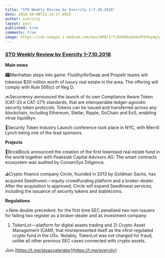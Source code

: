 ```yaml
---
title: "STO Weekly Review by Evercity 1–7.10.2018"
date: 2018-10-08T12:33:17.892Z
author: evercity
layout: post
published: true
comments: true
image: https://cdn-images-1.medium.com/max/800/1*fi8hh6OaxK4o4TbYGy4qJg.png
---
```


### [STO Weekly Review by Evercity 1–7.10.2018](https://medium.com/evercity-blog/sto-weekly-review-by-evercity-24-30-09-2018-6785670b6b73?source=collection_detail----15f6543a3084-----0---------------------)



**Main news**

🏙Manhattan steps into game: Fluidity/AirSwap and Propellr teams will tokenise $30 million worth of luxury real estate in the area. The offering will comply with Rule 506(c) of Reg D.

🔜Securrency announced the launch of its own Compliance Aware Token (CAT-20 и CAT-271) standards, that are interoperable ledger-agnostic security token protocols. Tokens can be issued and transferred across any blockchain, including Ethereum, Stellar, Ripple, GoChain and EoS, enabling «true liquidity».

🚀Security Token Industry Launch conference took place in NYC, with Merrill Lynch being one of the lead sponsors.

**Projects**

🏡BrickBlock announced the creation of the first tokenised real estate fund in the world together with Peakside Capital Advisors AG. The smart contracts ecosystem was audited by ConsenSys Diligence.

⛳️Crypto finance company Circle, founded in 2013 by Goldman Sachs, has acquired SeedInvest — equity crowdfunding platform and a broker-dealer. After the acquisition is approved, Circle will expand SeedInvest services, including the issuance of security tokens and stablecoins.

**Regulations**

⚔️New double precedent: for the first time SEC penalised two non-issuers for failing two register as a broker-dealer and as investment company:

1) TokenLot — platform for digital assets trading and 2) Crypto Asset Management (CAM), that misrepresented itself as the «first regulated crypto fund in the US». Notably, TokenLot was not charged for fraud, unlike all other previous SEC cases connected with crypto assets.

Join [https://t.me/stoaccelerator](https://t.me/evercity)

